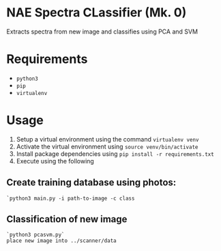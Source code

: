 # NAE Spectra CLassifier (Mk. 0)
Extracts spectra from new image and classifies using PCA and SVM

# Requirements

* `python3`
* `pip`
* `virtualenv`

# Usage

1. Setup a virtual environment using the command `virtualenv venv`
2. Activate the virtual environment using `source venv/bin/activate`
3. Install package dependencies using `pip install -r requirements.txt`
4. Execute using the following

## Create training database using photos:
	`python3 main.py -i path-to-image -c class

## Classification of new image
	`python3 pcasvm.py`
	place new image into ../scanner/data
